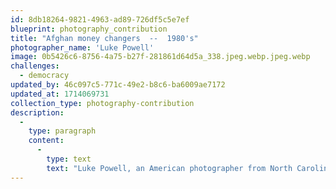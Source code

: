 ```yaml
---
id: 8db18264-9821-4963-ad89-726df5c5e7ef
blueprint: photography_contribution
title: "Afghan money changers  --  1980's"
photographer_name: 'Luke Powell'
image: 0b5426c6-8756-4a75-b27f-281861d64d5a_338.jpeg.webp.jpeg.webp
challenges:
  - democracy
updated_by: 46c097c5-771c-49e2-b8c6-ba6009ae7172
updated_at: 1714069731
collection_type: photography-contribution
description:
  -
    type: paragraph
    content:
      -
        type: text
        text: "Luke Powell, an American photographer from North Carolina, spent six years photographing in the Fertile Cresent, from the late 1970's to the early 1980's. He was one of the few image-makers who made his own dye-transfer prints, which he exhibited widely across the planet. "
---
```

